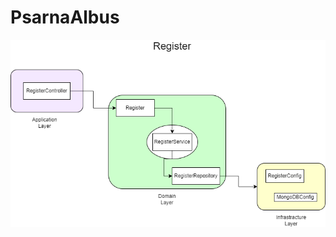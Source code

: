 # PsarnaAlbus

![Register_Architecture](https://github.com/anzeko123/PsarnaAlbus/blob/main/Register.png?raw=true)
